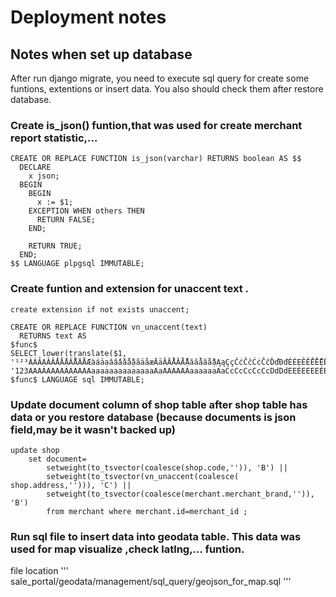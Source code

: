 # Deployment notes

## Notes when set up database

After run django migrate, you need to execute sql query for create some funtions, extentions or insert data.
You also should check them after restore database.

### Create is_json() funtion,that was used for create merchant report statistic,...

```
CREATE OR REPLACE FUNCTION is_json(varchar) RETURNS boolean AS $$
  DECLARE
    x json;
  BEGIN
    BEGIN
      x := $1;
    EXCEPTION WHEN others THEN
      RETURN FALSE;
    END;

    RETURN TRUE;
  END;
$$ LANGUAGE plpgsql IMMUTABLE;
```

### Create funtion and extension for unaccent text .

```
create extension if not exists unaccent;
```

```
CREATE OR REPLACE FUNCTION vn_unaccent(text)
  RETURNS text AS
$func$
SELECT lower(translate($1,
'¹²³ÀÁẢẠÂẤẦẨẬẪÃÄÅÆàáảạâấầẩẫậãäåæĀāĂẮẰẲẴẶăắằẳẵặĄąÇçĆćĈĉĊċČčĎďĐđÈÉẸÊẾỀỄỆËèéẹêềếễệëĒēĔĕĖėĘęĚěĜĝĞğĠġĢģĤĥĦħĨÌÍỈỊÎÏìíỉịîïĩĪīĬĭĮįİıĲĳĴĵĶķĸĹĺĻļĽľĿŀŁłÑñŃńŅņŇňŉŊŋÒÓỎỌÔỐỒỔỖỘỐỒỔỖỘƠỚỜỞỠỢÕÖòóỏọôốồổỗộơớờỡợởõöŌōŎŏŐőŒœØøŔŕŖŗŘřßŚśŜŝŞşŠšŢţŤťŦŧÙÚỦỤƯỪỨỬỮỰÛÜùúủụûưứừửữựüŨũŪūŬŭŮůŰűŲųŴŵÝýÿŶŷŸŹźŻżŽžёЁ',
'123AAAAAAAAAAAAAAaaaaaaaaaaaaaaAaAAAAAAaaaaaaAaCcCcCcCcCcDdDdEEEEEEEEEeeeeeeeeeEeEeEeEeEeGgGgGgGgHhHhIIIIIIIiiiiiiiIiIiIiIiIiJjKkkLlLlLlLlLlNnNnNnNnnNnOOOOOOOOOOOOOOOOOOOOOOOooooooooooooooooooOoOoOoEeOoRrRrRrSSsSsSsSsTtTtTtUUUUUUUUUUUUuuuuuuuuuuuuUuUuUuUuUuUuWwYyyYyYZzZzZzеЕ'));
$func$ LANGUAGE sql IMMUTABLE;
```

### Update document column of shop table after shop table has data or you restore database (because documents is json field,may be it wasn't backed up)

```
update shop
    set document=
        setweight(to_tsvector(coalesce(shop.code,'')), 'B') ||
        setweight(to_tsvector(vn_unaccent(coalesce( shop.address,''))), 'C') ||
        setweight(to_tsvector(coalesce(merchant.merchant_brand,'')), 'B')
        from merchant where merchant.id=merchant_id ;
```

### Run sql file to insert data into geodata table. This data was used for map visualize ,check latlng,... funtion.
file location
'''
sale_portal/geodata/management/sql_query/geojson_for_map.sql
'''
